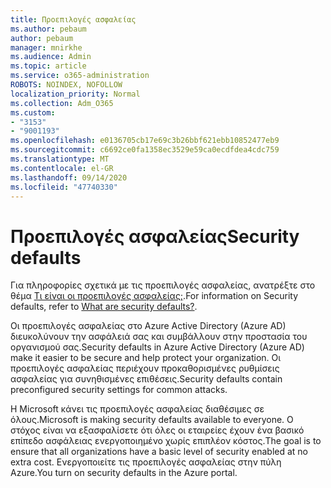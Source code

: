 ```yaml
---
title: Προεπιλογές ασφαλείας
ms.author: pebaum
author: pebaum
manager: mnirkhe
ms.audience: Admin
ms.topic: article
ms.service: o365-administration
ROBOTS: NOINDEX, NOFOLLOW
localization_priority: Normal
ms.collection: Adm_O365
ms.custom:
- "3153"
- "9001193"
ms.openlocfilehash: e0136705cb17e69c3b26bbf621ebb10852477eb9
ms.sourcegitcommit: c6692ce0fa1358ec3529e59ca0ecdfdea4cdc759
ms.translationtype: MT
ms.contentlocale: el-GR
ms.lasthandoff: 09/14/2020
ms.locfileid: "47740330"
---
```

# <a name="security-defaults"></a><span data-ttu-id="a4c0e-102">Προεπιλογές ασφαλείας</span><span class="sxs-lookup"><span data-stu-id="a4c0e-102">Security defaults</span></span>

<span data-ttu-id="a4c0e-103">Για πληροφορίες σχετικά με τις προεπιλογές ασφαλείας, ανατρέξτε στο θέμα [Τι είναι οι προεπιλογές ασφαλείας;](https://docs.microsoft.com/azure/active-directory/conditional-access/concept-conditional-access-security-defaults).</span><span class="sxs-lookup"><span data-stu-id="a4c0e-103">For information on Security defaults, refer to [What are security defaults?](https://docs.microsoft.com/azure/active-directory/conditional-access/concept-conditional-access-security-defaults).</span></span>

<span data-ttu-id="a4c0e-104">Οι προεπιλογές ασφαλείας στο Azure Active Directory (Azure AD) διευκολύνουν την ασφάλειά σας και συμβάλλουν στην προστασία του οργανισμού σας.</span><span class="sxs-lookup"><span data-stu-id="a4c0e-104">Security defaults in Azure Active Directory (Azure AD) make it easier to be secure and help protect your organization.</span></span> <span data-ttu-id="a4c0e-105">Οι προεπιλογές ασφαλείας περιέχουν προκαθορισμένες ρυθμίσεις ασφαλείας για συνηθισμένες επιθέσεις.</span><span class="sxs-lookup"><span data-stu-id="a4c0e-105">Security defaults contain preconfigured security settings for common attacks.</span></span>

<span data-ttu-id="a4c0e-106">Η Microsoft κάνει τις προεπιλογές ασφαλείας διαθέσιμες σε όλους.</span><span class="sxs-lookup"><span data-stu-id="a4c0e-106">Microsoft is making security defaults available to everyone.</span></span> <span data-ttu-id="a4c0e-107">Ο στόχος είναι να εξασφαλίσετε ότι όλες οι εταιρείες έχουν ένα βασικό επίπεδο ασφάλειας ενεργοποιημένο χωρίς επιπλέον κόστος.</span><span class="sxs-lookup"><span data-stu-id="a4c0e-107">The goal is to ensure that all organizations have a basic level of security enabled at no extra cost.</span></span> <span data-ttu-id="a4c0e-108">Ενεργοποιείτε τις προεπιλογές ασφαλείας στην πύλη Azure.</span><span class="sxs-lookup"><span data-stu-id="a4c0e-108">You turn on security defaults in the Azure portal.</span></span>
